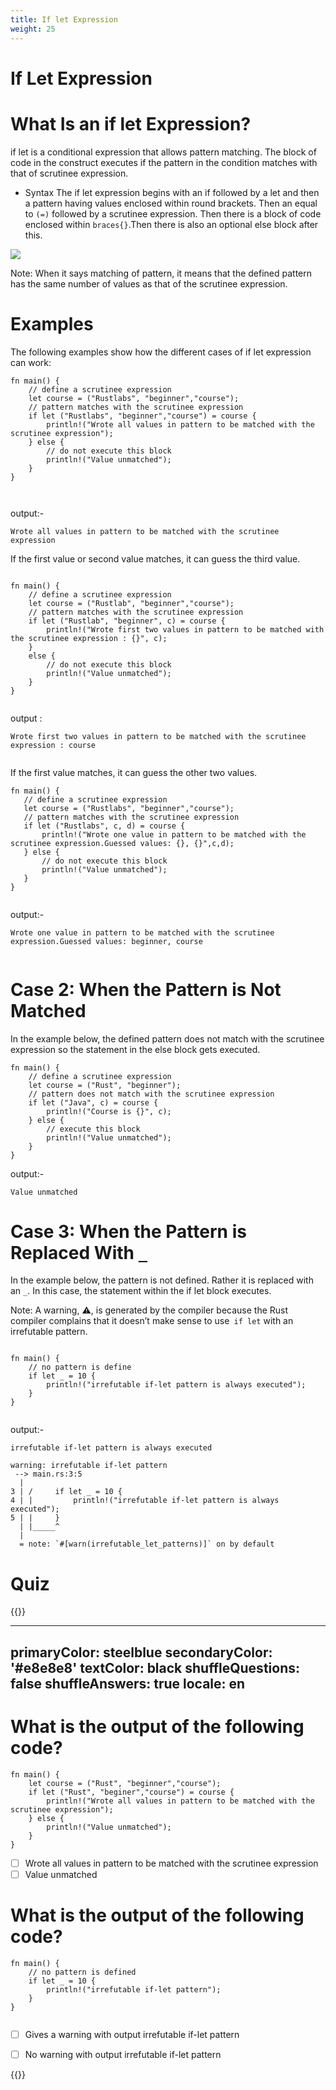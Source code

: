 ```yaml
---
title: If let Expression
weight: 25
---
```


# If Let Expression

# What Is an if let Expression?

if let is a conditional expression that allows pattern matching. The block of code in the construct executes if the pattern in the 
condition matches with that of scrutinee expression.

- Syntax
The if let expression begins with an if followed by a let and then a pattern having values enclosed within round brackets. Then an equal to `(=)`
followed by a scrutinee expression. Then there is a block of code enclosed within `braces{}`.Then there is also an optional else block after this.

![](/img/diagrams/50.if_let.png)

Note: When it says matching of pattern, it means that the defined pattern has the same number of values as that of the scrutinee expression.

# Examples 

The following examples show how the different cases of if let expression can work:

```
fn main() {
    // define a scrutinee expression    
    let course = ("Rustlabs", "beginner","course");
    // pattern matches with the scrutinee expression
    if let ("Rustlabs", "beginner","course") = course {
        println!("Wrote all values in pattern to be matched with the scrutinee expression");
    } else {
        // do not execute this block
        println!("Value unmatched");
    }
}



```

output:- 

```
Wrote all values in pattern to be matched with the scrutinee expression

```

If the first value or second value matches, it can guess the third value.

```

fn main() {
    // define a scrutinee expression    
    let course = ("Rustlab", "beginner","course");
    // pattern matches with the scrutinee expression
    if let ("Rustlab", "beginner", c) = course {
        println!("Wrote first two values in pattern to be matched with the scrutinee expression : {}", c);
    } 
    else {
        // do not execute this block
        println!("Value unmatched");
    }
}


```

output :

```
Wrote first two values in pattern to be matched with the scrutinee expression : course


```

If the first value matches, it can guess the other two values.
 
 ```
 fn main() {
    // define a scrutinee expression     
    let course = ("Rustlabs", "beginner","course");
    // pattern matches with the scrutinee expression
    if let ("Rustlabs", c, d) = course {
        println!("Wrote one value in pattern to be matched with the scrutinee expression.Guessed values: {}, {}",c,d);
    } else {
        // do not execute this block
        println!("Value unmatched");
    }
}
 
 
 ```
 output:- 
 ```
 Wrote one value in pattern to be matched with the scrutinee expression.Guessed values: beginner, course
 
 
 ```
 
 # Case 2: When the Pattern is Not Matched 

In the example below, the defined pattern does not match with the scrutinee expression so the statement in the else block gets executed.

```
fn main() {
    // define a scrutinee expression     
    let course = ("Rust", "beginner");
    // pattern does not match with the scrutinee expression
    if let ("Java", c) = course {
        println!("Course is {}", c);
    } else {
        // execute this block
        println!("Value unmatched");
    }
}

```

output:- 
```
Value unmatched

```
# Case 3: When the Pattern is Replaced With `_ `

In the example below, the pattern is not defined. Rather it is replaced with an `_`. In this case, the statement within the if let block executes.

Note: A warning, ⚠️, is generated by the compiler because the Rust compiler complains that it doesn’t make sense to use` if let` with an irrefutable pattern.

```

fn main() {
    // no pattern is define
    if let _ = 10 {
        println!("irrefutable if-let pattern is always executed");
    }
}


```

output:- 

```
irrefutable if-let pattern is always executed

```

```
warning: irrefutable if-let pattern
 --> main.rs:3:5
  |
3 | /     if let _ = 10 {
4 | |         println!("irrefutable if-let pattern is always executed");
5 | |     }
  | |_____^
  |
  = note: `#[warn(irrefutable_let_patterns)]` on by default

```

# Quiz 

{{<quizdown>}}

---
primaryColor: steelblue
secondaryColor: '#e8e8e8'
textColor: black
shuffleQuestions: false
shuffleAnswers: true
locale: en
---


# What is the output of the following code?

```
fn main() {    
    let course = ("Rust", "beginner","course");
    if let ("Rust", "beginer","course") = course {
        println!("Wrote all values in pattern to be matched with the scrutinee expression");
    } else {
        println!("Value unmatched");
    }
}
```

- [ ] Wrote all values in pattern to be matched with the scrutinee expression <br>
- [ ] Value unmatched <br>

#  What is the output of the following code?

```
fn main() {
    // no pattern is defined
    if let _ = 10 {
        println!("irrefutable if-let pattern");
    }
}


```
- [ ] Gives a warning with output irrefutable if-let pattern <br>
- [ ] No warning with output irrefutable if-let pattern <br>


{{</quizdown>}}



